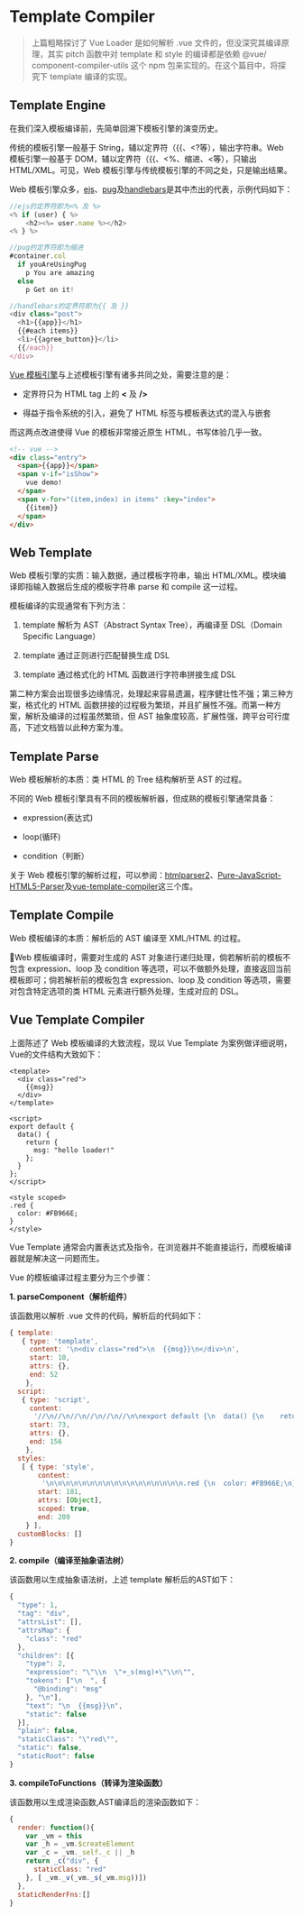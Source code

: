 # Template Compiler

> 上篇粗略探讨了 Vue Loader 是如何解析 .vue 文件的，但没深究其编译原理，其实 pitch 函数中对 template 和 style 的编译都是依赖 @vue/ component-compiler-utils 这个 npm 包来实现的。在这个篇目中，将探究下 template 编译的实现。

## Template Engine

在我们深入模板编译前，先简单回溯下模板引擎的演变历史。

传统的模板引擎一般基于 String，辅以定界符（{{、<?等），输出字符串。Web 模板引擎一般基于 DOM，辅以定界符（{{、<%、缩进、<等），只输出 HTML/XML。可见，Web 模板引擎与传统模板引擎的不同之处，只是输出结果。

Web 模板引擎众多，[ejs](https://github.com/tj/ejs)、[pug](https://pugjs.org/api/getting-started.html)及[handlebars](http://handlebarsjs.com/)是其中杰出的代表，示例代码如下：

```javascript
//ejs的定界符即为<% 及 %>
<% if (user) { %>
    <h2><%= user.name %></h2>
<% } %>

//pug的定界符即为缩进
#container.col
  if youAreUsingPug
    p You are amazing
  else
    p Get on it!

//handlebars的定界符即为{{ 及 }}
<div class="post">
  <h1>{{app}}</h1>
  {{#each items}}
  <li>{{agree_button}}</li>
  {{/each}}
</div>

```

[Vue 模板引擎](https://vuejs.org/)与上述模板引擎有诸多共同之处，需要注意的是：

- 定界符只为 HTML tag 上的 **<** 及 **/>**

- 得益于指令系统的引入，避免了 HTML 标签与模板表达式的混入与嵌套

而这两点改进使得 Vue 的模板非常接近原生 HTML，书写体验几乎一致。

```html
<!-- vue -->
<div class="entry">
  <span>{{app}}</span>
  <span v-if="isShow">
    vue demo!
  </span>
  <span v-for="(item,index) in items" :key="index">
    {{item}}
  </span>
</div>
```

## Web Template

Web 模板引擎的实质：输入数据，通过模板字符串，输出 HTML/XML。模块编译即指输入数据后生成的模板字符串 parse 和 compile 这一过程。

模板编译的实现通常有下列方法：

1. template 解析为 AST（Abstract Syntax Tree），再编译至 DSL（Domain Specific Language）

2. template 通过正则进行匹配替换生成 DSL

3. template 通过格式化的 HTML 函数进行字符串拼接生成 DSL

第二种方案会出现很多边缘情况，处理起来容易遗漏，程序健壮性不强；第三种方案，格式化的 HTML 函数拼接的过程极为繁琐，并且扩展性不强。而第一种方案，解析及编译的过程虽然繁琐，但 AST 抽象度较高，扩展性强，跨平台可行度高，下述文档皆以此种方案为准。

## Template Parse

Web 模板解析的本质：类 HTML 的 Tree 结构解析至 AST 的过程。

不同的 Web 模板引擎具有不同的模板解析器，但成熟的模板引擎通常具备：

- expression(表达式)

- loop(循环)

- condition（判断）

关于 Web 模板引擎的解析过程，可以参阅：[htmlparser2](https://github.com/fb55/htmlparser2)、[Pure-JavaScript-HTML5-Parser](https://github.com/blowsie/Pure-JavaScript-HTML5-Parser)及[vue-template-compiler](https://github.com/vuejs/vue/tree/dev/packages/vue-template-compiler#readme)这三个库。

## Template Compile

Web 模板编译的本质：解析后的 AST 编译至 XML/HTML 的过程。

Web 模板编译时，需要对生成的 AST 对象进行递归处理，倘若解析前的模板不包含 expression、loop 及 condition 等选项，可以不做额外处理，直接返回当前模板即可；倘若解析前的模板包含 expression、loop 及 condition 等选项，需要对包含特定选项的类 HTML 元素进行额外处理，生成对应的 DSL。

## Vue Template Compiler

上面陈述了 Web 模板编译的大致流程，现以 Vue Template 为案例做详细说明，Vue的文件结构大致如下：

```vue
<template>
  <div class="red">
    {{msg}}
  </div>
</template>

<script>
export default {
  data() {
    return {
      msg: "hello loader!"
    };
  }
};
</script>

<style scoped>
.red {
  color: #FB966E;
}
</style>
```

Vue Template 通常会内置表达式及指令，在浏览器并不能直接运行，而模板编译器就是解决这一问题而生。

Vue 的模板编译过程主要分为三个步骤：

**1. parseComponent（解析组件）**

该函数用以解析 .vue 文件的代码，解析后的代码如下：

```javascript
{ template:
   { type: 'template',
     content: '\n<div class="red">\n  {{msg}}\n</div>\n',
     start: 10,
     attrs: {},
     end: 52
    },
  script:
   { type: 'script',
     content:
      '//\n//\n//\n//\n//\n//\n\nexport default {\n  data() {\n    return {\n      msg: "hello loader!"\n    };\n  }\n};\n',
     start: 73,
     attrs: {},
     end: 156
    },
  styles:
   [ { type: 'style',
       content:
        '\n\n\n\n\n\n\n\n\n\n\n\n\n\n\n\n\n.red {\n  color: #FB966E;\n}\n',
       start: 181,
       attrs: [Object],
       scoped: true,
       end: 209
    } ],
  customBlocks: []
}
```

**2. compile（编译至抽象语法树）**

该函数用以生成抽象语法树，上述 template 解析后的AST如下：

```javascript
{
  "type": 1,
  "tag": "div",
  "attrsList": [],
  "attrsMap": {
    "class": "red"
  },
  "children": [{
    "type": 2,
    "expression": "\"\\n  \"+_s(msg)+\"\\n\"",
    "tokens": ["\n  ", {
      "@binding": "msg"
    }, "\n"],
    "text": "\n  {{msg}}\n",
    "static": false
  }],
  "plain": false,
  "staticClass": "\"red\"",
  "static": false,
  "staticRoot": false
}
```

**3. compileToFunctions（转译为渲染函数）**

该函数用以生成渲染函数,AST编译后的渲染函数如下：

```javascript
{
  render: function(){
    var _vm = this
    var _h = _vm.$createElement
    var _c = _vm._self._c || _h
    return _c("div", {
      staticClass: "red"
    }, [ _vm._v(_vm._s(_vm.msg))])
  },
  staticRenderFns:[]
}
```
